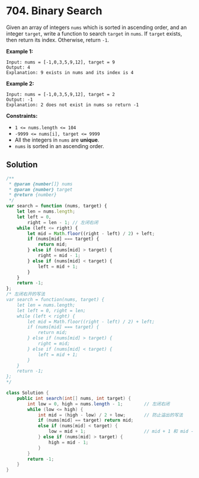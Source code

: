 # 704. Binary Search

Given an array of integers `nums` which is sorted in ascending order, and an integer `target`, write a function to search `target` in `nums`. If `target` exists, then return its index. Otherwise, return `-1`.

**Example 1:**

```text
Input: nums = [-1,0,3,5,9,12], target = 9
Output: 4
Explanation: 9 exists in nums and its index is 4
```

**Example 2:**

```text
Input: nums = [-1,0,3,5,9,12], target = 2
Output: -1
Explanation: 2 does not exist in nums so return -1
```

**Constraints:**

-   `1 <= nums.length <= 104`
-   `-9999 <= nums[i], target <= 9999`
-   All the integers in `nums` are **unique**.
-   `nums` is sorted in an ascending order.

## Solution

```javascript
/**
 * @param {number[]} nums
 * @param {number} target
 * @return {number}
 */
var search = function (nums, target) {
    let len = nums.length;
    let left = 0,
        right = len - 1; // 左闭右闭
    while (left <= right) {
        let mid = Math.floor((right - left) / 2) + left;
        if (nums[mid] === target) {
            return mid;
        } else if (nums[mid] > target) {
            right = mid - 1;
        } else if (nums[mid] < target) {
            left = mid + 1;
        }
    }
    return -1;
};
/* 左闭右开的写法 
var search = function(nums, target) {
    let len = nums.length;
    let left = 0, right = len;
    while (left < right) {
        let mid = Math.floor((right - left) / 2) + left;
        if (nums[mid] === target) {
            return mid;
        } else if (nums[mid] > target) {
            right = mid;
        } else if (nums[mid] < target) {
            left = mid + 1;
        }
    }
    return -1;
};
*/
```

```java
class Solution {
    public int search(int[] nums, int target) {
        int low = 0, high = nums.length - 1;		// 左闭右闭
        while (low <= high) {
            int mid = (high - low) / 2 + low;		// 防止溢出的写法
            if (nums[mid] == target) return mid;
            else if (nums[mid] < target) {
                low = mid + 1;						// mid + 1 和 mid - 1：mid已经搜索过
            } else if (nums[mid] > target) {
                high = mid - 1;
            }
        }
        return -1;
    }
}
```
